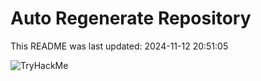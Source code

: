 # Auto Regenerate Repository

This README was last updated: 2024-11-12 20:51:05

 ![TryHackMe](https://tryhackme.com/badge/533634)